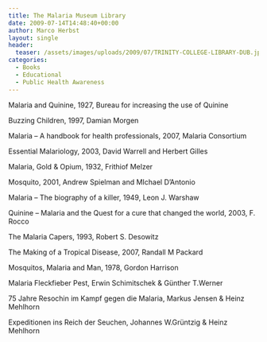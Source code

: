 ```yaml
---
title: The Malaria Museum Library
date: 2009-07-14T14:48:40+00:00
author: Marco Herbst
layout: single
header:
  teaser: /assets/images/uploads/2009/07/TRINITY-COLLEGE-LIBRARY-DUB.jpg
categories:
  - Books
  - Educational
  - Public Health Awareness
---
```

Malaria and Quinine, 1927, Bureau for increasing the use of Quinine
  
Buzzing Children, 1997, Damian Morgen
  
Malaria &#8211; A handbook for health professionals, 2007, Malaria Consortium
  
Essential Malariology, 2003, David Warrell and Herbert Gilles
  
Malaria, Gold & Opium, 1932, Frithiof Melzer
  
Mosquito, 2001, Andrew Spielman and MIchael D&#8217;Antonio
  
Malaria &#8211; The biography of a killer, 1949, Leon J. Warshaw
  
Quinine &#8211; Malaria and the Quest for a cure that changed the world, 2003, F. Rocco
  
The Malaria Capers, 1993, Robert S. Desowitz
  
The Making of a Tropical Disease, 2007, Randall M Packard
  
Mosquitos, Malaria and Man, 1978, Gordon Harrison
  
Malaria Fleckfieber Pest, Erwin Schimitschek & Günther T.Werner
  
75 Jahre Resochin im Kampf gegen die Malaria, Markus Jensen & Heinz Mehlhorn
  
Expeditionen ins Reich der Seuchen, Johannes W.Grüntzig & Heinz Mehlhorn